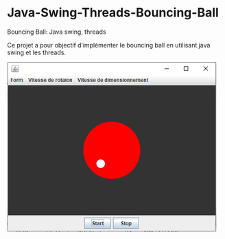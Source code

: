 # Java-Swing-Threads-Bouncing-Ball
Bouncing Ball: Java swing, threads

Ce projet a pour objectif d’implémenter le bouncing ball en utilisant java swing et les threads.

![](/screens/bouncing.PNG)

